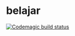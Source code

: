 # belajar 

[![Codemagic build status](https://api.codemagic.io/apps/618c9da83a23c053f7f998d2/618c9da83a23c053f7f998d1/status_badge.svg)](https://codemagic.io/apps/618c9da83a23c053f7f998d2/618c9da83a23c053f7f998d1/latest_build)
